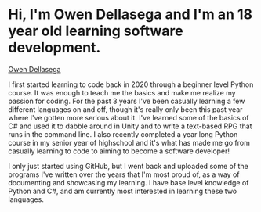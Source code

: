 # Hi, I'm Owen Dellasega and I'm an 18 year old learning software development.

<div class="badge-base LI-profile-badge" data-locale="en_US" data-size="large" data-theme="dark" data-type="VERTICAL" data-vanity="owen-dellasega-294949278" data-version="v1"><a class="badge-base__link LI-simple-link" href="https://www.linkedin.com/in/owen-dellasega-294949278?trk=profile-badge">Owen Dellasega</a></div>
            
<p>I first started learning to code back in 2020 through a beginner level Python course. It was enough to teach me the basics and make me realize my passion for coding.
For the past 3 years I've been casually learning a few different languages on and off, though it's really only been this past year where I've gotten more serious about it.
I've learned some of the basics of C# and used it to dabble around in Unity and to write a text-based RPG that runs in the command line.
I also recently completed a year long Python course in my senior year of highschool and it's what has made me go from casually learning to code to aiming to become a software developer!</p>

<p>I only just started using GitHub, but I went back and uploaded some of the programs I've written over the years that I'm most proud of, as a way of documenting and showcasing my learning.
I have base level knowledge of Python and C#, and am currently most interested in learning these two languages.</p>
<!---
OwenDell/OwenDell is a ✨ special ✨ repository because its `README.md` (this file) appears on your GitHub profile.
You can click the Preview link to take a look at your changes.
--->
